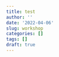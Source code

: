 ```yaml
---
title: test
author: ''
date: '2022-04-06'
slug: workshop
categories: []
tags: []
draft: true
---
```

